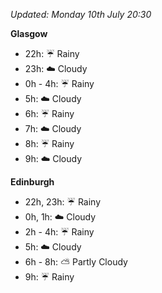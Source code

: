 *Updated: Monday 10th July 20:30*

**Glasgow**

* 22h: :umbrella: Rainy
* 23h: :cloud: Cloudy
* 0h - 4h: :umbrella: Rainy
* 5h: :cloud: Cloudy
* 6h: :umbrella: Rainy
* 7h: :cloud: Cloudy
* 8h: :umbrella: Rainy
* 9h: :cloud: Cloudy

**Edinburgh**

* 22h, 23h: :umbrella: Rainy
* 0h, 1h: :cloud: Cloudy
* 2h - 4h: :umbrella: Rainy
* 5h: :cloud: Cloudy
* 6h - 8h: :partly_sunny: Partly Cloudy
* 9h: :umbrella: Rainy
